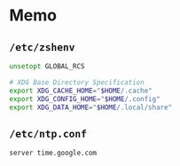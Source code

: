 # Memo

## `/etc/zshenv`

```zsh
unsetopt GLOBAL_RCS

# XDG Base Directory Specification
export XDG_CACHE_HOME="$HOME/.cache"
export XDG_CONFIG_HOME="$HOME/.config"
export XDG_DATA_HOME="$HOME/.local/share"
```

## `/etc/ntp.conf`

```
server time.google.com
```
